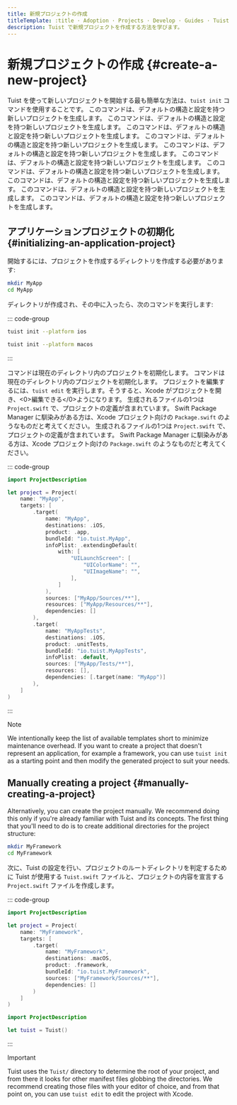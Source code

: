 ```yaml
---
title: 新規プロジェクトの作成
titleTemplate: :title · Adoption · Projects · Develop · Guides · Tuist
description: Tuist で新規プロジェクトを作成する方法を学びます。
---
```


# 新規プロジェクトの作成 {#create-a-new-project}

Tuist を使って新しいプロジェクトを開始する最も簡単な方法は、`tuist init` コマンドを使用することです。 このコマンドは、デフォルトの構造と設定を持つ新しいプロジェクトを生成します。 このコマンドは、デフォルトの構造と設定を持つ新しいプロジェクトを生成します。 このコマンドは、デフォルトの構造と設定を持つ新しいプロジェクトを生成します。 このコマンドは、デフォルトの構造と設定を持つ新しいプロジェクトを生成します。 このコマンドは、デフォルトの構造と設定を持つ新しいプロジェクトを生成します。 このコマンドは、デフォルトの構造と設定を持つ新しいプロジェクトを生成します。 このコマンドは、デフォルトの構造と設定を持つ新しいプロジェクトを生成します。 このコマンドは、デフォルトの構造と設定を持つ新しいプロジェクトを生成します。 このコマンドは、デフォルトの構造と設定を持つ新しいプロジェクトを生成します。 このコマンドは、デフォルトの構造と設定を持つ新しいプロジェクトを生成します。

## アプリケーションプロジェクトの初期化 {#initializing-an-application-project}

開始するには、プロジェクトを作成するディレクトリを作成する必要があります:

```bash
mkdir MyApp
cd MyApp
```

ディレクトリが作成され、その中に入ったら、次のコマンドを実行します:

::: code-group

```bash [iOS project]
tuist init --platform ios
```

```bash [macOS project]
tuist init --platform macos
```

:::

コマンドは現在のディレクトリ内のプロジェクトを初期化します。 コマンドは現在のディレクトリ内のプロジェクトを初期化します。 プロジェクトを編集するには、`tuist edit` を実行します。そうすると、Xcode がプロジェクトを開き、<0>編集できる</0>ようになります。 生成されるファイルの1つは `Project.swift` で、プロジェクトの定義が含まれています。 Swift Package Manager に馴染みがある方は、Xcode プロジェクト向けの `Package.swift` のようなものだと考えてください。 生成されるファイルの1つは `Project.swift` で、プロジェクトの定義が含まれています。 Swift Package Manager に馴染みがある方は、Xcode プロジェクト向けの `Package.swift` のようなものだと考えてください。

::: code-group

```swift [Project.swift]
import ProjectDescription

let project = Project(
    name: "MyApp",
    targets: [
        .target(
            name: "MyApp",
            destinations: .iOS,
            product: .app,
            bundleId: "io.tuist.MyApp",
            infoPlist: .extendingDefault(
                with: [
                    "UILaunchScreen": [
                        "UIColorName": "",
                        "UIImageName": "",
                    ],
                ]
            ),
            sources: ["MyApp/Sources/**"],
            resources: ["MyApp/Resources/**"],
            dependencies: []
        ),
        .target(
            name: "MyAppTests",
            destinations: .iOS,
            product: .unitTests,
            bundleId: "io.tuist.MyAppTests",
            infoPlist: .default,
            sources: ["MyApp/Tests/**"],
            resources: [],
            dependencies: [.target(name: "MyApp")]
        ),
    ]
)
```

:::

> [!NOTE]
> We intentionally keep the list of available templates short to minimize maintenance overhead. If you want to create a project that doesn't represent an application, for example a framework, you can use `tuist init` as a starting point and then modify the generated project to suit your needs.

## Manually creating a project {#manually-creating-a-project}

Alternatively, you can create the project manually. We recommend doing this only if you're already familiar with Tuist and its concepts. The first thing that you'll need to do is to create additional directories for the project structure:

```bash
mkdir MyFramework
cd MyFramework
```

次に、Tuist の設定を行い、プロジェクトのルートディレクトリを判定するために Tuist が使用する `Tuist.swift` ファイルと、プロジェクトの内容を宣言する `Project.swift` ファイルを作成します。

::: code-group

```swift [Project.swift]
import ProjectDescription

let project = Project(
    name: "MyFramework",
    targets: [
        .target(
            name: "MyFramework",
            destinations: .macOS,
            product: .framework,
            bundleId: "io.tuist.MyFramework",
            sources: ["MyFramework/Sources/**"],
            dependencies: []
        )
    ]
)
```

```swift [Tuist.swift]
import ProjectDescription

let tuist = Tuist()
```

:::

> [!IMPORTANT]
> Tuist uses the `Tuist/` directory to determine the root of your project, and from there it looks for other manifest files globbing the directories. We recommend creating those files with your editor of choice, and from that point on, you can use `tuist edit` to edit the project with Xcode.
